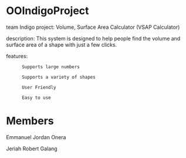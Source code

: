 # OOIndigoProject
team Indigo
project: Volume, Surface Area Calculator
                  (VSAP Calculator)

description: This system is designed to help people find the volume and surface area of a shape with just a few clicks.

features: 

          Supports large numbers

          Supports a variety of shapes
          
          User Friendly
          
          Easy to use

# Members
  Emmanuel Jordan Onera
  
  Jeriah Robert Galang
